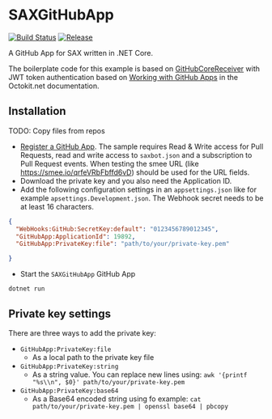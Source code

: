 # SAXGitHubApp

[![Build Status](https://dev.azure.com/octodemo-readingtimedemo/GitHubAppDotnetSample/_apis/build/status/octodemo.GitHubAppDotnetSample)](https://dev.azure.com/octodemo-readingtimedemo/GitHubAppDotnetSample/_build/latest?definitionId=5) [![Release](https://vsrm.dev.azure.com/octodemo-readingtimedemo/_apis/public/Release/badge/c759e395-e69d-415c-b45a-7087d8b65f3e/1/1)](https://dev.azure.com/octodemo-readingtimedemo/GitHubAppDotnetSample/)

A GitHub App for SAX written in .NET Core.

The boilerplate code for this example is based on [GitHubCoreReceiver](https://github.com/aspnet/AspLabs/tree/master/src/WebHooks/samples/GitHubCoreReceiver) with JWT token authentication based on [Working with GitHub Apps](https://octokitnet.readthedocs.io/en/latest/github-apps/) in the Octokit.net documentation.

## Installation
TODO: Copy files from repos

- [Register a GitHub App](https://developer.github.com/apps/building-your-first-github-app/#register-a-new-app-with-github). The sample requires Read & Write access for Pull Requests, read and write access to `saxbot.json` and a subscription to Pull Request events. When testing the smee URL (like https://smee.io/qrfeVRbFbffd6vD) should be used for the URL fields.
- Download the private key and you also need the Application ID.
- Add the following configuration settings in an `appsettings.json` like for example `apsettings.Development.json`. The Webhook secret needs to be at least 16 characters.

```json
{
  "WebHooks:GitHub:SecretKey:default": "0123456789012345",
  "GitHubApp:ApplicationId": 19892,
  "GitHubApp:PrivateKey:file": "path/to/your/private-key.pem"

}
```

- Start the `SAXGitHubApp` GitHub App

```
dotnet run
```

## Private key settings

There are three ways to add the private key:

- `GitHubApp:PrivateKey:file`
  - As a local path to the private key file
- `GitHubApp:PrivateKey:string`
  - As a string value. You can replace new lines using: `awk '{printf "%s\\n", $0}' path/to/your/private-key.pem`
- `GitHubApp:PrivateKey:base64`
  - As a Base64 encoded string using fo example: `cat path/to/your/private-key.pem | openssl base64 | pbcopy`


